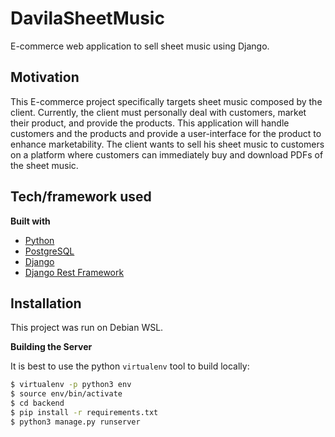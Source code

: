 # DavilaSheetMusic
E-commerce web application to sell sheet music using Django.

## Motivation
This E-commerce project specifically targets sheet music composed by the client. Currently, the client must personally deal with customers, market their product, and provide the products.  This application will handle customers and the products and provide a user-interface for the product to enhance marketability. The client wants to sell his sheet music to customers on a platform where customers can immediately buy and download PDFs of the sheet music.


## Tech/framework used

<b>Built with</b>
- [Python](https://docs.python.org/3/)
- [PostgreSQL](https://www.postgresql.org/docs/13/index.html)
- [Django](https://www.djangoproject.com/)
- [Django Rest Framework](https://www.django-rest-framework.org/)

## Installation

This project was run on Debian WSL.

<b>Building the Server</b>

It is best to use the python `virtualenv` tool to build locally:

```sh
$ virtualenv -p python3 env
$ source env/bin/activate
$ cd backend
$ pip install -r requirements.txt
$ python3 manage.py runserver
```
